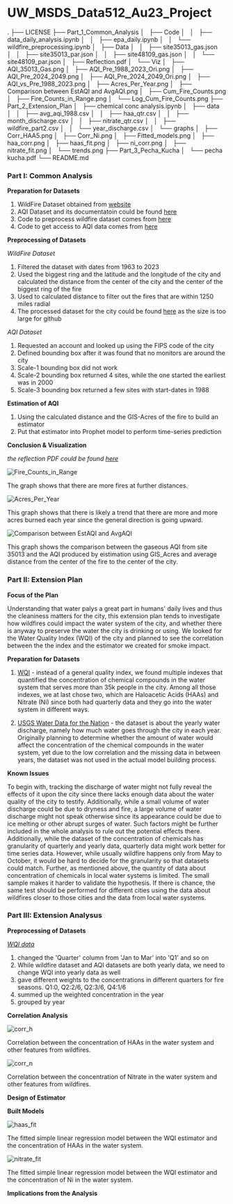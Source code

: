 # UW_MSDS_Data512_Au23_Project

.
├── LICENSE
├── Part_1_Common_Analysis
│   ├── Code
│   │   ├── data_daily_analysis.ipynb
│   │   ├── epa_daily.ipynb
│   │   └── wildfire_preprocessing.ipynb
│   ├── Data
│   │   ├── site35013_gas.json
│   │   ├── site35013_par.json
│   │   ├── site48109_gas.json
│   │   └── site48109_par.json
│   ├── Reflection.pdf
│   └── Viz
│       ├── AQI_35013_Gas.png
│       ├── AQI_Pre_1988_2023_Ori.png
│       ├── AQI_Pre_2024_2049.png
│       ├── AQI_Pre_2024_2049_Ori.png
│       ├── AQI_vs_Pre_1988_2023.png
│       ├── Acres_Per_Year.png
│       ├── Comparison between EstAQI and AvgAQI.png
│       ├── Cum_Fire_Counts.png
│       ├── Fire_Counts_in_Range.png
│       └── Log_Cum_Fire_Counts.png
├── Part_2_Extension_Plan
│   ├── chemical conc analysis.ipynb
│   ├── data
│   │   ├── avg_aqi_1988.csv
│   │   ├── haa_qtr.csv
│   │   ├── month_discharge.csv
│   │   ├── nitrate_qtr.csv
│   │   ├── wildfire_part2.csv
│   │   └── year_discharge.csv
│   └── graphs
│       ├── Corr_HAA5.png
│       ├── Corr_Ni.png
│       ├── Fitted_models.png
│       ├── haa_corr.png
│       ├── haas_fit.png
│       ├── ni_corr.png
│       ├── nitrate_fit.png
│       └── trends.png
├── Part_3_Pecha_Kucha
│   └── pecha kucha.pdf
└── README.md

### Part I: Common Analysis

**Preparation for Datasets**

1) WildFire Dataset obtained from [website](https://www.sciencebase.gov/catalog/item/61aa537dd34eb622f699df81)
2) AQI Dataset and its documentatoin could be found [here](https://www.airnow.gov/sites/default/files/2020-05/aqi-technical-assistance-document-sept2018.pdf)
4) Code to preprocess wildfire dataset comes from [here](https://drive.google.com/file/d/1qNI6hji8CvDeBsnLDAhJXvaqf2gcg8UV/view?usp=sharing)
5) Code to get access to AQI data comes from [here](https://drive.google.com/file/d/1bxl9qrb_52RocKNGfbZ5znHVqFDMkUzf/view?usp=sharing)
  

**Preprocessing of Datasets**

*WildFire Dataset*

1) Filtered the dataset with dates from 1963 to 2023
2) Used the biggest ring and the latitude and the longitude of the city and calculated the distance from the center of the city and the center of the biggest ring of the fire
3) Used to calculated distance to filter out the fires that are within 1250 miles radial
4) The processed dataset for the city could be found [here](https://drive.google.com/file/d/1ZDMaTStyK2N215kZe9tSSAifTSfXCAOH/view?usp=drive_link) as the size is too large for github


*AQI Dataset*

1) Requested an account and looked up using the FIPS code of the city
2) Defined bounding box after it was found that no monitors are around the city
3) Scale-1 bounding box did not work
4) Scale-2 bounding box returned 4 sites, while the one started the earliest was in 2000
5) Scale-3 bounding box returned a few sites with start-dates in 1988

**Estimation of AQI**

1) Using the calculated distance and the GIS-Acres of the fire to build an estimator
2) Put that estimator into Prophet model to perform time-series prediction


**Conclusion & Visualization**

*the reflection PDF could be found [here](https://github.com/hww1999/UW_MSDS_Data512_Au23_Project/blob/main/Part_1_Common_Analysis/Reflection.pdf)*

![Fire_Counts_in_Range](https://github.com/hww1999/UW_MSDS_Data512_Au23_Project/assets/50925030/ad9b035b-be89-4fcd-9134-dcb8b8efe08d)

The graph shows that there are more fires at further distances.

![Acres_Per_Year](https://github.com/hww1999/UW_MSDS_Data512_Au23_Project/assets/50925030/bd7a40b2-ed27-4ca5-8591-3dde85622c1d)

This graph shows that there is likely a trend that there are more and more acres burned each year since the general direction is going upward.

![Comparison between EstAQI and AvgAQI](https://github.com/hww1999/UW_MSDS_Data512_Au23_Project/assets/50925030/ffd49411-4abc-4c35-8442-af6945fefed7)

This graph shows the comparison between the gaseous AQI from site 35013 and the AQI produced by eistimation using GIS_Acres and average distance from the center of the fire to the center of the city.

### Part II: Extension Plan

**Focus of the Plan**

Understanding that water palys a great part in humans' daily lives and thus the cleaniness matters for the city, this extension plan tends to investigate how wildfires could impact the water system of the city, and whether there is anyway to preserve the water the city is drinking or using. We looked for the Water Quality Index (WQI) of the city and planned to see the correlation between the the index and the estimator we created for smoke impact.

**Preparation for Datasets**

1) [WQI](nmtracking.doh.nm.gov/dataportal/query/Index.html) - instead of a general quality index, we found multiple indexes that quantified the concentration of chemical compounds in the water system that serves more than 35k people in the city. Among all those indexes, we at last chose two, which are Haloacetic Acids (HAAs) and Nitrate (Ni) since both had quarterly data and they go into the water system in different ways.

2) [USGS Water Data for the Nation](nwis.waterdata.usgs.gov/nwis) - the dataset is about the yearly water discharge, namely how much water goes through the city in each year. Originally planning to determine whether the amount of water would affect the concentration of the chemical compounds in the water system, yet due to the low correlation and the missing data in between years, the dataset was not used in the actual model building process.

**Known Issues**

To begin with, tracking the discharge of water might not fully reveal the effects of it upon the city since there lacks enough data about the water quality of the city to testify. Additionally, while a small volume of water discharge could be due to dryness and fire, a large volume of water discharge might not speak otherwise since its appearance could be due to ice melting or other abrupt surges of water. Such factors might be further included in the whole analysis to rule out the potential effects there.
Additionally, while the dataset of the concentration of chemicals has granularity of quarterly and yearly data, quarterly data might work better for time series data. However, while usually wildfire happens only from May to October, it would be hard to decide for the granularity so that datasets could match. Further, as mentioned above, the quantity of data about concentration of chemicals in local water systems is limited. The small sample makes it harder to validate the hypothesis. If there is chance, the same test should be performed for different cities using the data about wildfires closer to those cities and the data from local water systems.


### Part III: Extension Analysus

**Preprocessing of Datasets**

*[WQI data](nmtracking.doh.nm.gov/dataportal/query/Index.html)*

1) changed the 'Quarter' column from 'Jan to Mar' into 'Q1' and so on
2) While wildfire dataset and AQI datasets are both yearly data, we need to change WQI into yearly data as well
3) gave different weights to the concentrations in different quarters for fire seasons. Q1:0, Q2:2/6, Q2:3/6, Q4:1/6
4) summed up the weighted concentration in the year
5) grouped by year

**Correlation Analysis**

![corr_h](https://github.com/hww1999/UW_MSDS_Data512_Au23_Project/assets/50925030/96c768cc-0b7c-48c1-bddd-12d3f9eb868f)

Correlation between the concentration of HAAs in the water system and other features from wildfires.

![corr_n](https://github.com/hww1999/UW_MSDS_Data512_Au23_Project/assets/50925030/7ce0a3b2-6e72-450c-b259-805380d32335)

Correlation between the concentration of Nitrate in the water system and other features from wildfires.


**Design of Estimator**



**Built Models**

![haas_fit](https://github.com/hww1999/UW_MSDS_Data512_Au23_Project/assets/50925030/eb5d3411-026c-472d-9f18-3ec5ee1aaa7b)

The fitted simple linear regression model between the WQI estimator and the concentration of HAAs in the water system.

![nitrate_fit](https://github.com/hww1999/UW_MSDS_Data512_Au23_Project/assets/50925030/c2d085cd-a39f-40ae-8162-6bb4aeb457da)

The fitted simple linear regression model between the WQI estimator and the concentration of Ni in the water system.

**Implications from the Analysis**
